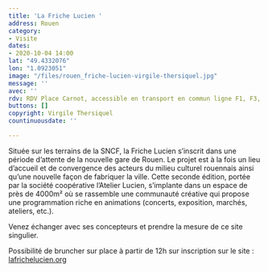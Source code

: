 ```yaml
---
title: 'La Friche Lucien '
address: Rouen
category:
- Visite
dates:
- 2020-10-04 14:00
lat: "49.4332076"
lon: "1.0923051"
image: "/files/rouen_friche-lucien-virgile-thersiquel.jpg"
message: ''
avec: ''
rdv: RDV Place Carnot, accessible en transport en commun ligne F1, F3, 6.
buttons: []
copyright: Virgile Thersiquel
countinuousdate: ''

---
```

Située sur les terrains de la SNCF, la Friche Lucien s’inscrit dans une période d’attente de la nouvelle gare de Rouen. Le projet est à la fois un lieu d’accueil et de convergence des acteurs du milieu culturel rouennais ainsi qu’une nouvelle façon de fabriquer la ville. Cette seconde édition, portée par la société coopérative l’Atelier Lucien, s’implante dans un espace de près de 4000m² où se rassemble une communauté créative qui propose une programmation riche en animations (concerts, exposition, marchés, ateliers, etc.).

Venez échanger avec ses concepteurs et prendre la mesure de ce site singulier.

Possibilité de bruncher sur place à partir de 12h sur inscription sur le site : [lafrichelucien.org](https://www.lafrichelucien.org/programme "Inscriptions brunch")